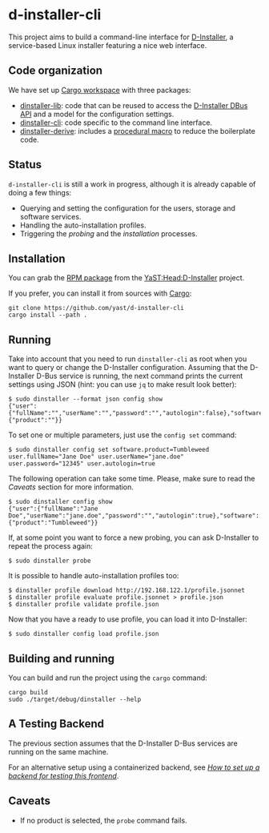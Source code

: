 # d-installer-cli

This project aims to build a command-line interface for
[D-Installer](https://github.com/yast/d-installer), a service-based Linux installer featuring a nice
web interface.

## Code organization

We have set up [Cargo workspace](https://doc.rust-lang.org/book/ch14-03-cargo-workspaces.html) with
three packages:

* [dinstaller-lib](./dinstaller-lib): code that can be reused to access the
  [D-Installer DBus API](https://github.com/yast/d-installer/blob/master/doc/dbus_api.md) and a
  model for the configuration settings.
* [dinstaller-cli](./dinstaller-cli): code specific to the command line interface.
* [dinstaller-derive](./dinstaller-derive): includes a [procedural
  macro](https://doc.rust-lang.org/reference/procedural-macros.html) to reduce the boilerplate code.

## Status

`d-installer-cli` is still a work in progress, although it is already capable of doing a few things:

* Querying and setting the configuration for the users, storage and software services.
* Handling the auto-installation profiles.
* Triggering the *probing* and the *installation* processes.

## Installation

You can grab the [RPM package](https://build.opensuse.org/package/show/YaST:Head:D-Installer/d-installer-cli) from
the [YaST:Head:D-Installer](https://build.opensuse.org/project/show/YaST:Head:D-Installer) project.

If you prefer, you can install it from sources with [Cargo](https://doc.rust-lang.org/cargo/):

```
git clone https://github.com/yast/d-installer-cli
cargo install --path .
```

## Running

Take into account that you need to run `dinstaller-cli` as root when you want to query or change the
D-Installer configuration. Assuming that the D-Installer D-Bus service is running, the next command
prints the current settings using JSON (hint: you can use `jq` to make result look better):

```
$ sudo dinstaller --format json config show
{"user":{"fullName":"","userName":"","password":"","autologin":false},"software":{"product":""}}
```

To set one or multiple parameters, just use the `config set` command:

```
$ sudo dinstaller config set software.product=Tumbleweed user.fullName="Jane Doe" user.userName="jane.doe" user.password="12345" user.autologin=true
```

The following operation can take some time. Please, make sure to read the *Caveats* section for more
information.

```
$ sudo dinstaller config show
{"user":{"fullName":"Jane Doe","userName":"jane.doe","password":"","autologin":true},"software":{"product":"Tumbleweed"}}
```

If, at some point you want to force a new probing, you can ask D-Installer to repeat the process again:

```
$ sudo dinstaller probe
```

It is possible to handle auto-installation profiles too:

```
$ dinstaller profile download http://192.168.122.1/profile.jsonnet
$ dinstaller profile evaluate profile.jsonnet > profile.json
$ dinstaller profile validate profile.json
```

Now that you have a ready to use profile, you can load it into D-Installer:

```
$ sudo dinstaller config load profile.json
```

## Building and running

You can build and run the project using the `cargo` command:

```
cargo build
sudo ./target/debug/dinstaller --help
```

## A Testing Backend

The previous section assumes that the D-Installer D-Bus services are running
on the same machine.

For an alternative setup using a containerized backend, see
*[How to set up a backend for testing this
frontend](./dinstaller-cli/doc/backend-for-testing.md)*.

## Caveats

* If no product is selected, the `probe` command fails.
